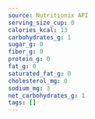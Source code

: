 ```yaml
---
source: Nutritionix API
serving_size_cup: 0
calories_kcal: 13
carbohydrates_g: 1
sugar_g: 0
fiber_g: 0
protein_g: 0
fat_g: 0
saturated_fat_g: 0
cholesterol_mg: 0
sodium_mg: 3
net_carbohydrates_g: 1
tags: []
---
```

